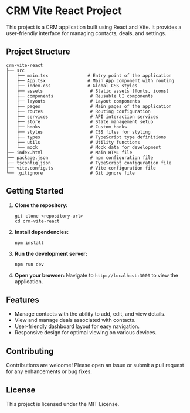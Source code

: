 # CRM Vite React Project

This project is a CRM application built using React and Vite. It provides a user-friendly interface for managing contacts, deals, and settings.

## Project Structure

```
crm-vite-react
├── src
│   ├── main.tsx               # Entry point of the application
│   ├── App.tsx                # Main App component with routing
│   ├── index.css              # Global CSS styles
│   ├── assets                  # Static assets (fonts, icons)
│   ├── components              # Reusable UI components
│   ├── layouts                 # Layout components
│   ├── pages                   # Main pages of the application
│   ├── routes                  # Routing configuration
│   ├── services                # API interaction services
│   ├── store                   # State management setup
│   ├── hooks                   # Custom hooks
│   ├── styles                  # CSS files for styling
│   ├── types                   # TypeScript type definitions
│   ├── utils                   # Utility functions
│   └── mock                    # Mock data for development
├── index.html                  # Main HTML file
├── package.json                # npm configuration file
├── tsconfig.json               # TypeScript configuration file
├── vite.config.ts              # Vite configuration file
└── .gitignore                  # Git ignore file
```

## Getting Started

1. **Clone the repository:**
   ```
   git clone <repository-url>
   cd crm-vite-react
   ```

2. **Install dependencies:**
   ```
   npm install
   ```

3. **Run the development server:**
   ```
   npm run dev
   ```

4. **Open your browser:**
   Navigate to `http://localhost:3000` to view the application.

## Features

- Manage contacts with the ability to add, edit, and view details.
- View and manage deals associated with contacts.
- User-friendly dashboard layout for easy navigation.
- Responsive design for optimal viewing on various devices.

## Contributing

Contributions are welcome! Please open an issue or submit a pull request for any enhancements or bug fixes.

## License

This project is licensed under the MIT License.